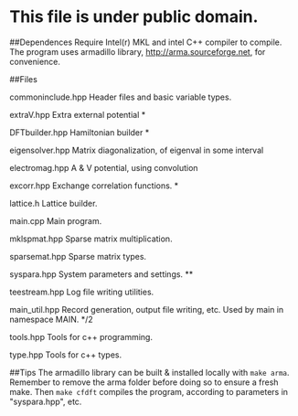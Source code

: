 
# This file is under public domain.

##Dependences
Require Intel(r) MKL and intel C++ compiler to compile.
The program uses armadillo library, http://arma.sourceforge.net, for convenience.

##Files

commoninclude.hpp        Header files and basic variable types.

extraV.hpp	         Extra external potential *

DFTbuilder.hpp		 Hamiltonian builder *

eigensolver.hpp		 Matrix diagonalization, of eigenval in some interval

electromag.hpp		 A & V potential, using convolution

excorr.hpp		 Exchange correlation functions. *

lattice.h		 Lattice builder.

main.cpp		 Main program.

mklspmat.hpp		 Sparse matrix multiplication.

sparsemat.hpp		 Sparse matrix types.

syspara.hpp		 System parameters and settings. **

teestream.hpp		 Log file writing utilities.

main_util.hpp		 Record generation, output file writing, etc. Used by main in namespace MAIN. */2

tools.hpp		 Tools for c++ programming.

type.hpp		 Tools for c++ types.


##Tips
The armadillo library can be built & installed locally with `make arma`. Remember to remove the arma folder before doing so to ensure a fresh make.
Then `make cfdft` compiles the program, according to parameters in "syspara.hpp", etc.
